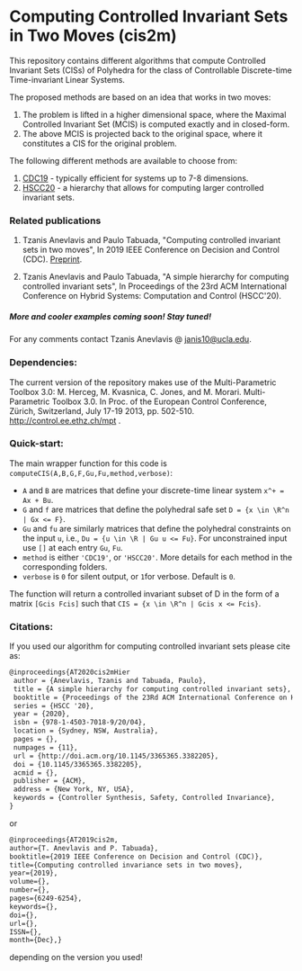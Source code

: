 # Computing Controlled Invariant Sets in Two Moves (cis2m)

This repository contains different algorithms that compute Controlled Invariant Sets (CISs) of Polyhedra for the class of Controllable Discrete-time Time-invariant Linear Systems. 

The proposed methods are based on an idea that works in two moves:
1. The problem is lifted in a higher dimensional space, where the Maximal Controlled Invariant Set (MCIS) is computed exactly and in closed-form.
2. The above MCIS is projected back to the original space, where it constitutes a CIS for the original problem.

The following different methods are available to choose from:
1. [CDC19](https://github.com/janis10/cis2m/tree/master/CDC19) - typically efficient for systems up to 7-8 dimensions.
2. [HSCC20](https://github.com/janis10/cis2m/tree/master/HSCC20) - a hierarchy that allows for computing larger controlled invariant sets. 

### Related publications
1. Tzanis Anevlavis and Paulo Tabuada, 
"Computing controlled invariant sets in two moves", 
In 2019 IEEE Conference on Decision and Control (CDC). [Preprint](http://sites.google.com/a/g.ucla.edu/tzanis/home/anevlavisCDC2019.pdf).

2. Tzanis Anevlavis and Paulo Tabuada, 
"A simple hierarchy for computing controlled invariant sets", 
In Proceedings of the 23rd ACM International Conference on Hybrid Systems: Computation and Control (HSCC'20).

#####  More and cooler examples coming soon! Stay tuned!

For any comments contact Tzanis Anevlavis @ janis10@ucla.edu.

### Dependencies:
The current version of the repository makes use of the Multi-Parametric Toolbox 3.0:
M. Herceg, M. Kvasnica, C. Jones, and M. Morari. Multi-Parametric Toolbox 3.0. In Proc. of the European Control Conference, Zürich, Switzerland, July 17-19 2013, pp. 502-510. http://control.ee.ethz.ch/mpt .

### Quick-start:
The main wrapper function for this code is `computeCIS(A,B,G,F,Gu,Fu,method,verbose)`:
  * `A` and `B` are matrices that define your discrete-time linear system `x^+ = Ax + Bu`.
  * `G` and `f` are matrices that define the polyhedral safe set `D = {x \in \R^n | Gx <= F}`.
  * `Gu` and `fu` are similarly matrices that define the polyhedral constraints on the input `u`, i.e., `Du = {u \in \R | Gu u <= Fu}`. For unconstrained input use `[]` at each entry `Gu`, `Fu`.
  * `method` is either `'CDC19'`, or `'HSCC20'`. More details for each method in the corresponding folders.
  * `verbose` is `0` for silent output, or `1`for verbose. Default is `0`.

The function will return a controlled invariant subset of D in the form of a matrix `[Gcis Fcis]` such that `CIS = {x \in \R^n | Gcis x <= Fcis}`.

### Citations:
If you used our algorithm for computing controlled invariant sets please cite as:
```latex
@inproceedings{AT2020cis2mHier
 author = {Anevlavis, Tzanis and Tabuada, Paulo},
 title = {A simple hierarchy for computing controlled invariant sets},
 booktitle = {Proceedings of the 23Rd ACM International Conference on Hybrid Systems: Computation and Control},
 series = {HSCC '20},
 year = {2020},
 isbn = {978-1-4503-7018-9/20/04},
 location = {Sydney, NSW, Australia},
 pages = {},
 numpages = {11},
 url = {http://doi.acm.org/10.1145/3365365.3382205},
 doi = {10.1145/3365365.3382205},
 acmid = {},
 publisher = {ACM},
 address = {New York, NY, USA},
 keywords = {Controller Synthesis, Safety, Controlled Invariance},
} 
```
or
```latex
@inproceedings{AT2019cis2m,
author={T. Anevlavis and P. Tabuada}, 
booktitle={2019 IEEE Conference on Decision and Control (CDC)}, 
title={Computing controlled invariance sets in two moves}, 
year={2019}, 
volume={}, 
number={}, 
pages={6249-6254}, 
keywords={}, 
doi={}, 
url={},
ISSN={}, 
month={Dec},} 
```
depending on the version you used!
